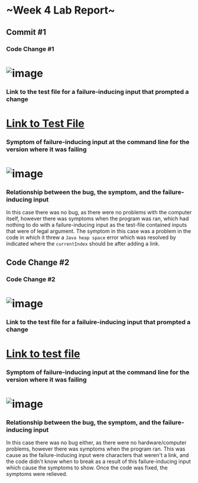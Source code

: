 # ~Week 4 Lab Report~

## Commit #1 ##

### Code Change #1 ###
![image](https://user-images.githubusercontent.com/97643301/151611664-f60b6861-584f-4c05-8ace-7b3e425ae476.png)
==

### Link to the test file for a failure-inducing input that prompted a change ###
[Link to Test File](https://github.com/k3alvare/markdown-parse/blob/main/test-file.md)
==

### Symptom of failure-inducing input at the command line for the version where it was failing ###
![image](https://user-images.githubusercontent.com/97643301/151612113-f1839181-f7ec-466e-8ee2-7a12b706d15f.png)
==

### Relationship between the bug, the symptom, and the failure-inducing input ###
In this case there was no bug, as there were no problems with the computer itself, however there was symptoms when the program was ran, which had nothing to do with a failure-inducing input as the test-file contained inputs that were of legal argument. The symptom in this case was a problem in the code in which it threw a `Java heap space` error which was resolved by indicated where the `currentIndex` should be after adding a link. 


## Code Change #2 ##

### Code Change #2 ###
![image](https://user-images.githubusercontent.com/97643301/151614606-520d7fab-afe3-4f35-9c91-ba82d830010a.png)
==

### Link to the test file for a failuire-inducing input that prompted a change ###
[Link to test file](https://github.com/k3alvare/markdown-parse/blob/main/test-file2.md)
==

### Symptom of failure-inducing input at the command line for the version where it was failing
![image](https://user-images.githubusercontent.com/97643301/151614807-c91006d7-18be-4fc4-8c17-80005401b635.png)
==

### Relationship between the bug, the symptom, and the failure-inducing input
In this case there was no bug either, as there were no hardware/computer problems, however there was symptoms when the program ran. This was cause as the failure-inducing input were characters that weren't a link, and the code didn't know when to break as a result of this failure-inducing input which cause the symptoms to show. Once the code was fixed, the symptoms were relieved.


